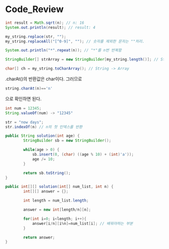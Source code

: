 Code_Review
===
```java
int result = Math.sqrt(n); // n: 16
System.out.println(result); // result: 4
```
```java
my_string.replace(str, "");
my_string.replaceAll("[^0-9]", ""); // 숫자를 제외한 문자는 ""처리.
```
```java
System.out.println("*".repeat(n)); // "*"를 n번 반복함
```
```java
StringBuilder[] strArray = new StringBuilder[my_string.length()]; // StringBuilder는 언제 사용하는지 확인할 것.
```
```java
char[] ch = my_string.toCharArray(); // String -> Array
```
.charAt()의 반환값은 char이다.
그러므로
```java
string.charAt(n)=='n'
```
으로 확인하면 된다.  
```java
int num = 12345;
String.valueOf(num) -> "12345"
```
```java
str = "now days";
str.indexOf(n) // n의 첫 인덱스를 반환
```

```java
public String solution(int age) {
        StringBuilder sb = new StringBuilder();

        while(age > 0) {
            sb.insert(0, (char) ((age % 10) + (int)'a'));
            age /= 10;
        }

        return sb.toString();
}
```
```java
public int[][] solution(int[] num_list, int n) {
        int[][] answer = {};

        int length = num_list.length;

        answer = new int[length/n][n];

        for(int i=0; i<length; i++){
            answer[i/n][i%n]=num_list[i]; // 배워야하는 부분
        }

        return answer;
}
```
